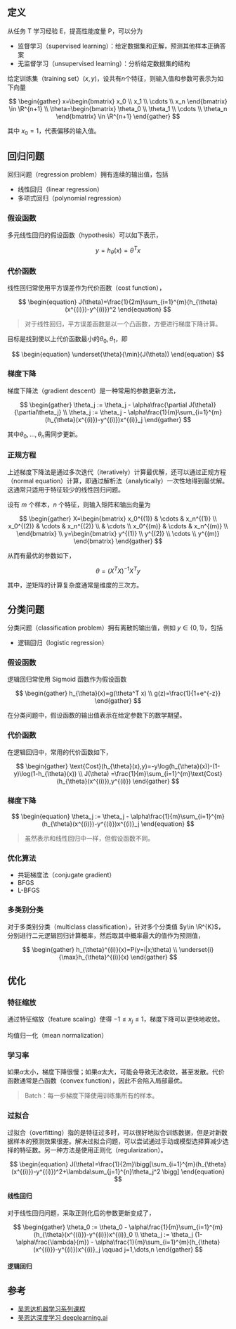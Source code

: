 ## 定义

从任务 T 学习经验 E，提高性能度量 P，可以分为

- 监督学习（supervised learning）：给定数据集和正解，预测其他样本正确答案
- 无监督学习（unsupervised learning）：分析给定数据集的结构

给定训练集（training set）$(x,y)$，设共有$n$个特征，则输入值和参数可表示为如下向量

$$
\begin{gather}
    x=\begin{bmatrix}
        x_0 \\
        x_1 \\
        \cdots \\
        x_n
    \end{bmatrix} \in \R^{n+1} \\
    \theta=\begin{bmatrix}
        \theta_0 \\
        \theta_1 \\
        \cdots \\
        \theta_n
    \end{bmatrix} \in \R^{n+1}
\end{gather}
$$

其中 $x_0=1$，代表偏移的输入值。

## 回归问题

回归问题（regression problem）拥有连续的输出值，包括

- 线性回归（linear regression）
- 多项式回归（polynomial regression）

### 假设函数

多元线性回归的假设函数（hypothesis）可以如下表示，

$$
\begin{equation}
    y=h_{\theta}(x)=\theta^{T}x
\end{equation}
$$

### 代价函数

线性回归常使用平方误差作为代价函数（cost function），

$$
\begin{equation}
    J(\theta)=\frac{1}{2m}\sum_{i=1}^{m}(h_{\theta}(x^{(i)})-y^{(i)})^2
\end{equation}
$$

> 对于线性回归，平方误差函数是以一个凸函数，方便进行梯度下降计算。

目标是找到使以上代价函数最小的$\theta_0,\theta_1$，即

$$
\begin{equation}
    \underset{\theta}{\min}(J(\theta))
\end{equation}
$$

### 梯度下降

梯度下降法（gradient descent）是一种常用的参数更新方法，

$$
\begin{gather}
    \theta_j := \theta_j - \alpha\frac{\partial J(\theta)}{\partial\theta_j} \\
    \theta_j := \theta_j - \alpha\frac{1}{m}\sum_{i=1}^{m}(h_{\theta}(x^{(i)})-y^{(i)})x^{(i)}_j
\end{gather}
$$

其中$\theta_0,...,\theta_n$需同步更新。

### 正规方程

上述梯度下降法是通过多次迭代（iteratively）计算最优解，还可以通过正规方程（normal equation）计算，即通过解析法（analytically）一次性地得到最优解。这通常只适用于特征较少的线性回归问题。

设有 $m$ 个样本，$n$ 个特征，则输入矩阵和输出向量为

$$
\begin{gather}
    X=\begin{bmatrix}
        x_0^{(1)} & \cdots & x_n^{(1)} \\
        x_0^{(2)} & \cdots & x_n^{(2)} \\
        & \cdots \\
        x_0^{(m)} & \cdots & x_n^{(m)} \\
    \end{bmatrix} \\
    y=\begin{bmatrix}
    y^{(1)} \\
    y^{(2)} \\
    \cdots  \\
    y^{(m)}
    \end{bmatrix}
\end{gather}
$$

从而有最优的参数如下，

$$
\begin{equation}
    \theta=(X^T X)^{-1} X^T y
\end{equation}
$$

其中，逆矩阵的计算复杂度通常是维度的三次方。

## 分类问题

分类问题（classification problem）拥有离散的输出值，例如 $y\in \{0,1\}$，包括

- 逻辑回归（logistic regression）

### 假设函数

逻辑回归常使用 Sigmoid 函数作为假设函数

$$
\begin{gather}
    h_{\theta}(x)=g(\theta^T x) \\
    g(z)=\frac{1}{1+e^{-z}}
\end{gather}
$$

在分类问题中，假设函数的输出值表示在给定参数下的数学期望。

### 代价函数

在逻辑回归中，常用的代价函数如下，

$$
\begin{gather}
    \text{Cost}(h_{\theta}(x),y)=-y\log(h_{\theta}(x))-(1-y)\log(1-h_{\theta}(x)) \\
    J(\theta) =\frac{1}{m}\sum_{i=1}^{m}\text{Cost}(h_{\theta}(x^{(i)}),y^{(i)})
\end{gather}
$$

### 梯度下降

$$
\begin{equation}
    \theta_j := \theta_j - \alpha\frac{1}{m}\sum_{i=1}^{m}(h_{\theta}(x^{(i)})-y^{(i)})x^{(i)}_j
\end{equation}
$$

> 虽然表示和线性回归中一样，但假设函数不同。

### 优化算法

- 共轭梯度法（conjugate gradient）
- BFGS
- L-BFGS

### 多类别分类

对于多类别分类（multiclass classification），针对多个分类值 $y\in \R^{K}$，分别进行二元逻辑回归计算概率，然后取其中概率最大的值作为预测值，

$$
\begin{gather}
    h_{\theta}^{(i)}(x)=P(y=i|x;\theta) \\
    \underset{i}{\max}h_{\theta}^{(i)}(x)
\end{gather}
$$

## 优化

### 特征缩放

通过特征缩放（feature scaling）使得 $-1 \le x_j \le 1$，梯度下降可以更快地收敛。

均值归一化（mean normalization）

### 学习率

如果$\alpha$太小，梯度下降很慢；如果$\alpha$太大，可能会导致无法收敛，甚至发散。代价函数通常是凸函数（convex function），因此不会陷入局部最优。

> Batch：每一步梯度下降使用训练集所有的样本。

### 过拟合

过拟合（overfitting）指的是特征过多时，可以很好地拟合训练数据，但是对新数据样本的预测效果很差。解决过拟合问题，可以尝试通过手动或模型选择算减少选择的特征数。另一种方法是使用正则化（regularization）。

$$
\begin{equation}
    J(\theta)=\frac{1}{2m}\bigg[\sum_{i=1}^{m}(h_{\theta}(x^{(i)})-y^{(i)})^2+\lambda\sum_{j=1}^{n}\theta_j^2 \bigg]
\end{equation}
$$

#### 线性回归

对于线性回归问题，采取正则化后的参数更新变成了，

$$
\begin{gather}
    \theta_0 := \theta_0 - \alpha\frac{1}{m}\sum_{i=1}^{m}(h_{\theta}(x^{(i)})-y^{(i)})x^{(i)}_0 \\
    \theta_j := \theta_j (1-\alpha\frac{\lambda}{m}) - \alpha\frac{1}{m}\sum_{i=1}^{m}(h_{\theta}(x^{(i)})-y^{(i)})x^{(i)}_j \qquad j=1,\dots,n
\end{gather}
$$

#### 逻辑回归

## 参考

- [吴恩达机器学习系列课程](https://www.bilibili.com/video/BV164411b7dx/)
- [吴恩达深度学习 deeplearning.ai](https://www.bilibili.com/video/BV1FT4y1E74V/)
